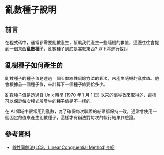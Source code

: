 # 亂數種子說明
## 前言
在程式碼中，通常都需要亂數產生，幫助我們產生一些隨機的數值，這邊往往會提到一個東西**亂數種子**，亂數種子到底是甚麼東西? 以下將進行探討

## 亂樹種子如何產生的
亂數種子的種子值是透過一個叫做線性同餘方法的算法，來產生隨機的亂數值。他會根據前一個種子值，來計算下一個種子值要給多少。

亂數種子值是透過自 Unix 時間 (1970 年 1 月 1 日) 以來的毫秒數來取得的，這樣可以保證每次程式所產生的種子值是不一樣的。

在 AI 領域中很常用到亂數，為了確保每次驗證的結果都保持一致，通常會使用一個固定的值來產生亂數種子，這樣才有辦法對每次的執行結果作驗證。


## 參考資料
- [線性同餘法(LCG，Linear Congruential Method)介紹](https://jk3527101.pixnet.net/blog/post/14108713)